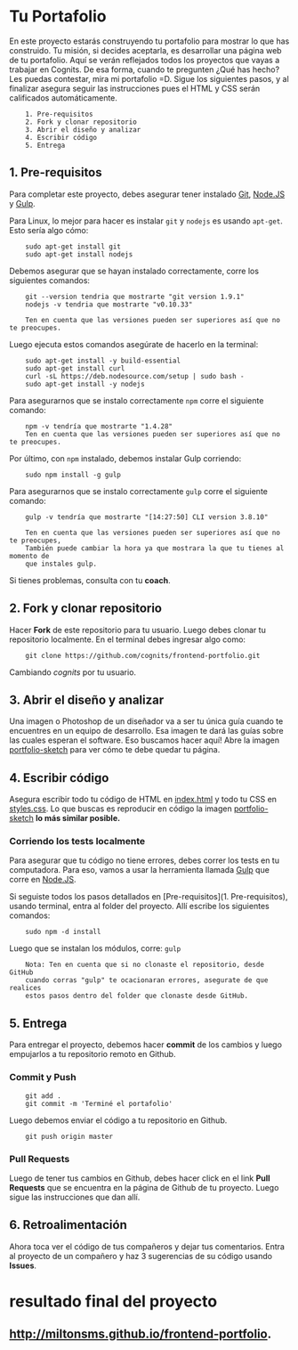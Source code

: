 # Tu Portafolio

En este proyecto estarás construyendo tu portafolio para mostrar lo que has construido.
Tu misión, si decides aceptarla, es desarrollar una página web de tu portafolio.
Aquí se verán reflejados todos los proyectos que vayas a trabajar en Cognits.
De esa forma, cuando te pregunten ¿Qué has hecho? Les puedas contestar, mira
mi portafolio =D. Sigue los siguientes pasos, y al finalizar asegura seguir las
instrucciones pues el HTML y CSS serán calificados automáticamente.

		1. Pre-requisitos
		2. Fork y clonar repositorio
		3. Abrir el diseño y analizar
		4. Escribir código
		5. Entrega

## 1. Pre-requisitos

Para completar este proyecto, debes asegurar tener instalado [Git](http://www.git-scm.com),
[Node.JS](http://www.nodejs.org) y [Gulp](http://www.gulpjs.com).

Para Linux, lo mejor para hacer es instalar `git` y `nodejs` es usando `apt-get`. Esto sería
algo cómo:

		sudo apt-get install git
		sudo apt-get install nodejs


Debemos asegurar que se hayan instalado correctamente, corre los siguientes comandos:

		git --version tendria que mostrarte "git version 1.9.1"
		nodejs -v tendria que mostrarte "v0.10.33"

		Ten en cuenta que las versiones pueden ser superiores así que no te preocupes.

Luego ejecuta estos comandos asegúrate  de hacerlo en la terminal:

		sudo apt-get install -y build-essential
		sudo apt-get install curl
		curl -sL https://deb.nodesource.com/setup | sudo bash -
		sudo apt-get install -y nodejs

Para asegurarnos que se instalo correctamente `npm` corre el siguiente comando:

		npm -v tendría que mostrarte "1.4.28"
		Ten en cuenta que las versiones pueden ser superiores así que no te preocupes.


Por último, con `npm` instalado, debemos instalar Gulp corriendo:

		sudo npm install -g gulp

Para asegurarnos que se instalo correctamente `gulp` corre el siguiente comando:

		gulp -v tendría que mostrarte "[14:27:50] CLI version 3.8.10"

		Ten en cuenta que las versiones pueden ser superiores así que no te preocupes,
		También puede cambiar la hora ya que mostrara la que tu tienes al momento de 
		que instales gulp.


Si tienes problemas, consulta con tu **coach**.

## 2. Fork y clonar repositorio

Hacer **Fork** de este repositorio para tu usuario. Luego debes clonar tu repositorio localmente. En el terminal debes ingresar algo como:

		git clone https://github.com/cognits/frontend-portfolio.git

Cambiando *cognits* por tu usuario.

## 3. Abrir el diseño y analizar

Una imagen o Photoshop de un diseñador va a ser tu única guía cuando te
encuentres en un equipo de desarrollo. Esa imagen te dará las guías sobre las cuales
esperan el software. Eso buscamos hacer aquí! Abre la imagen [portfolio-sketch](portfolio-sketch.png)
para ver cómo te debe quedar tu página.


## 4. Escribir código

Asegura escribir todo tu código de HTML en [index.html](index.html) y todo tu CSS en [styles.css](css/styles.css). Lo que buscas es reproducir en código la imagen [portfolio-sketch](portfolio-sketch.png) **lo más similar posible.**

### Corriendo los tests localmente

Para asegurar que tu código no tiene errores, debes correr los tests en tu computadora. Para eso, vamos a usar la herramienta llamada [Gulp](http://www.gulpjs.com) que corre en [Node.JS](http://www.nodejs.org).

Si seguiste todos los pasos detallados en [Pre-requisitos](1. Pre-requisitos), usando
terminal, entra al folder del proyecto. Allí escribe los siguientes comandos:

		sudo npm -d install

Luego que se instalan los módulos, corre: `gulp`

		Nota: Ten en cuenta que si no clonaste el repositorio, desde GitHub 
		cuando corras "gulp" te ocacionaran errores, asegurate de que realices
		estos pasos dentro del folder que clonaste desde GitHub. 

## 5. Entrega

Para entregar el proyecto, debemos hacer **commit** de los cambios y luego empujarlos
a tu repositorio remoto en Github.

### Commit y Push

		git add .
		git commit -m 'Terminé el portafolio'

Luego debemos enviar el código a tu repositorio en Github.

		git push origin master


### Pull Requests

Luego de tener tus cambios en Github, debes hacer click en el link **Pull Requests**
que se encuentra en la página de Github de tu proyecto. Luego sigue las
instrucciones que dan allí.

## 6. Retroalimentación

Ahora toca ver el código de tus compañeros y dejar tus comentarios. Entra al
proyecto de un compañero y haz 3 sugerencias de su código usando **Issues**.
# resultado final del proyecto
## http://miltonsms.github.io/frontend-portfolio.
